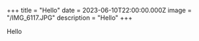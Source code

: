 +++
title = "Hello"
date = 2023-06-10T22:00:00.000Z
image = "/IMG_6117.JPG"
description = "Hello"
+++

Hello
